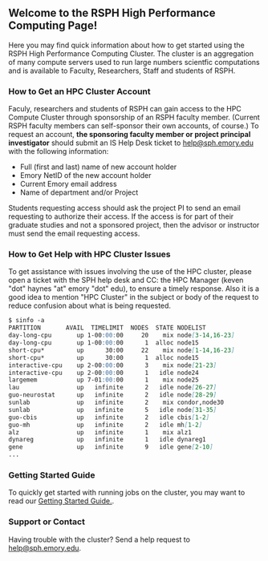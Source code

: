 ## Welcome to the RSPH High Performance Computing Page!

Here you may find quick information about how to get started using the RSPH High Performance Computing Cluster.  The cluster is an aggregation of many compute servers used to run large numbers scientfic computations and is available to Faculty, Researchers, Staff and students of RSPH.  

### How to Get an HPC Cluster Account

Faculy, researchers and students of RSPH can gain access to the HPC Compute Cluster through sponsorship of an RSPH faculty member.  (Current RSPH faculty members can self-sponsor their own accounts, of course.)   To request an account, **the sponsoring faculty member or project principal investigator** should submit an IS Help Desk ticket to help@sph.emory.edu with the following information: 

* Full (first and last) name of new account holder
* Emory NetID of the new account holder
* Current Emory email address
* Name of department and/or Project

Students requesting access should ask the project PI to send an email requesting to authorize their access. If the access is for part of their graduate studies and not a sponsored project, then the advisor or instructor must send the email requesting access.

### How to Get Help with HPC Cluster Issues

To get assistance with issues involving the use of the HPC cluster, please open a ticket with the SPH help desk and CC: the HPC Manager (keven "dot" haynes "at" emory "dot" edu), to ensure a timely response.  Also it is a good idea to mention "HPC Cluster" in the subject or body of the request to reduce confusion about what is being requested. 




```markdown
$ sinfo -a
PARTITION       AVAIL  TIMELIMIT  NODES  STATE NODELIST 
day-long-cpu       up 1-00:00:00     20    mix node[3-14,16-23] 
day-long-cpu       up 1-00:00:00      1  alloc node15 
short-cpu*         up      30:00     22    mix node[1-14,16-23] 
short-cpu*         up      30:00      1  alloc node15 
interactive-cpu    up 2-00:00:00      3    mix node[21-23] 
interactive-cpu    up 2-00:00:00      1   idle node24 
largemem           up 7-01:00:00      1    mix node25 
lau                up   infinite      2   idle node[26-27] 
guo-neurostat      up   infinite      2   idle node[28-29] 
sunlab             up   infinite      2    mix condor,node30 
sunlab             up   infinite      5   idle node[31-35] 
guo-cbis           up   infinite      2   idle cbis[1-2] 
guo-mh             up   infinite      2   idle mh[1-2] 
alz                up   infinite      1    mix alz1 
dynareg            up   infinite      1   idle dynareg1 
gene               up   infinite      9   idle gene[2-10]
...
```

### Getting Started Guide

To quickly get started with running jobs on the cluster, you may want to read our [Getting Started Guide.](https://github.com/RSPH-HPC/Documentation/raw/master/HPC%20Getting%20Started%20Guide.pdf).


### Support or Contact

Having trouble with the cluster?  Send a help request to help@sph.emory.edu. 
